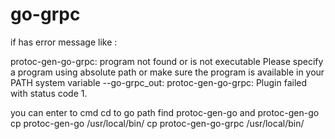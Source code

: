 # go-grpc

if has error 
message like :

protoc-gen-go-grpc: program not found or is not executable
Please specify a program using absolute path or make sure the program is available in your PATH system variable
--go-grpc_out: protoc-gen-go-grpc: Plugin failed with status code 1.

you can enter to cmd
cd to go path find protoc-gen-go and protoc-gen-go 
cp protoc-gen-go /usr/local/bin/
cp protoc-gen-go-grpc /usr/local/bin/
